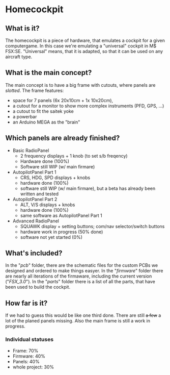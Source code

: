 # Homecockpit

## What is it?
The homecockpit is a piece of hardware, that emulates a cockpit for a given computergame.
In this case we're emulating a "universal" cockpit in M$ FSX:SE.
"Universal" means, that it is adapted, so that it can be used on any aircraft type.

## What is the main concept?
The main concept is to have a big frame with cutouts, where panels are _slotted_. 
The frame features:
* space for 7 panels (6x 20x10cm + 1x 10x20cm), 
* a cutout for a monitor to show more complex instruments (PFD, GPS, ...)
* a cutout to fit the saitek yoke
* a powerbar
* an Arduino MEGA as the "brain"

## Which panels are already finished?
* Basic RadioPanel
  * 2 frequency displays + 1 knob (to set s/b freqency)
  * Hardware done (100%)
  * Software still WIP (w/ main firmare)
* AutopilotPanel Part 1
  * CRS, HDG, SPD displays + knobs
  * hardware done (100%)
  * software still WIP (w/ main firmare), but a beta has already been written and tested
* AutopilotPanel Part 2
  * ALT, V/S displays + knobs
  * hardware done (100%)
  * same software as AutopilotPanel Part 1
* Advanced RadioPanel
  * SQUAWK display + setting buttons; com/nav selector/switch buttons
  * hardware work in progress (50% done)
  * software not yet started (0%)

## What's included?
In the "_pcb_" folder, there are the schematic files for the custom PCBs we designed and ordered to make things easyer.
In the "_firmware_" folder there are nearly all iterations of the firmaware, including the current version ("_FSX_3.0_").
In the "_parts_" folder there is a list of all the parts, that have been used to build the cockpit.

## How far is it?
If we had to guess this would be like one third done. There are still ~~a few~~ a lot of the planed panels missing. Also the main frame is still a work in progress.

### Individual statuses
* Frame: 70%
* Firmware: 40%
* Panels: 40%
* whole project: 30%
